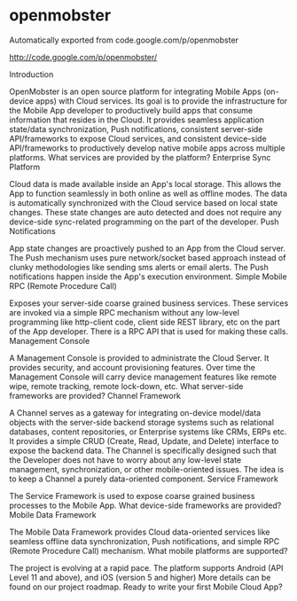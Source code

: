 # openmobster
Automatically exported from code.google.com/p/openmobster


http://code.google.com/p/openmobster/

Introduction

OpenMobster is an open source platform for integrating Mobile Apps (on-device apps) with Cloud services. Its goal is to provide the infrastructure for the Mobile App developer to productively build apps that consume information that resides in the Cloud. It provides seamless application state/data synchronization, Push notifications, consistent server-side API/frameworks to expose Cloud services, and consistent device-side API/frameworks to productively develop native mobile apps across multiple platforms.
What services are provided by the platform?
Enterprise Sync Platform

Cloud data is made available inside an App's local storage. This allows the App to function seamlessly in both online as well as offline modes. The data is automatically synchronized with the Cloud service based on local state changes. These state changes are auto detected and does not require any device-side sync-related programming on the part of the developer.
Push Notifications

App state changes are proactively pushed to an App from the Cloud server. The Push mechanism uses pure network/socket based approach instead of clunky methodologies like sending sms alerts or email alerts. The Push notifications happen inside the App's execution environment.
Simple Mobile RPC (Remote Procedure Call)

Exposes your server-side coarse grained business services. These services are invoked via a simple RPC mechanism without any low-level programming like http-client code, client side REST library, etc on the part of the App developer. There is a RPC API that is used for making these calls.
Management Console

A Management Console is provided to administrate the Cloud Server. It provides security, and account provisioning features. Over time the Management Console will carry device management features like remote wipe, remote tracking, remote lock-down, etc.
What server-side frameworks are provided?
Channel Framework

A Channel serves as a gateway for integrating on-device model/data objects with the server-side backend storage systems such as relational databases, content repositories, or Enterprise systems like CRMs, ERPs etc. It provides a simple CRUD (Create, Read, Update, and Delete) interface to expose the backend data. The Channel is specifically designed such that the Developer does not have to worry about any low-level state management, synchronization, or other mobile-oriented issues. The idea is to keep a Channel a purely data-oriented component.
Service Framework

The Service Framework is used to expose coarse grained business processes to the Mobile App.
What device-side frameworks are provided?
Mobile Data Framework

The Mobile Data Framework provides Cloud data-oriented services like seamless offline data synchronization, Push notifications, and simple RPC (Remote Procedure Call) mechanism.
What mobile platforms are supported?

The project is evolving at a rapid pace. The platform supports Android (API Level 11 and above), and iOS (version 5 and higher) More details can be found on our project roadmap.
Ready to write your first Mobile Cloud App?

